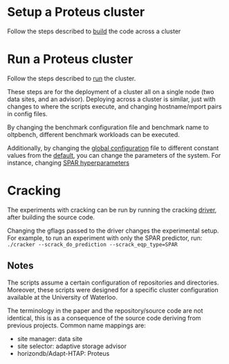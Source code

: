 # Setup a Proteus cluster

Follow the steps described to [build](Setup.md) the code across a cluster

# Run a Proteus cluster

Follow the steps described to [run](Single-Site-Test.md) the cluster.

These steps are for the deployment of a cluster all on a single node (two data sites, and an advisor). Deploying across a cluster is similar, just with changes to where the scripts execute, and changing hostname/mport pairs in config files.

By changing the benchmark configuration file and benchmark name to oltpbench, different benchmark workloads can be executed.

Additionally, by changing the [global configuration](../deployment/tmp-configs/global-consts.cfg) file to different constant values from the [default](all-code/src/common/constants.cpp), you can change the parameters of the system. For instance, changing [SPAR hyperparameters](https://github.com/mtabebe/Adaptive-Storage-Tiresias-and-Proteus/blob/5508f540ddf6e6d348c9616164af0a5aa1ce2a39/all-code/src/common/constants.cpp#L57-L93)

# Cracking

The experiments with cracking can be run by running the cracking [driver](../all-code/drivers/cracker.cpp), after building the source code.

Changing the gflags passed to the driver changes the experimental setup. For example, to run an experiment with only the SPAR predictor, run: `./cracker --scrack_do_prediction --scrack_eqp_type=SPAR`

## Notes

The scripts assume a certain configuration of repositories and directories. Moreover, these scripts were designed for a specific cluster configuration available at the University of Waterloo.

The terminology in the paper and the repository/source code are not identical, this is as a consequence of the source code deriving from previous projects. Common name mappings are:
- site manager: data site
- site selector: adaptive storage advisor
- horizondb/Adapt-HTAP: Proteus

